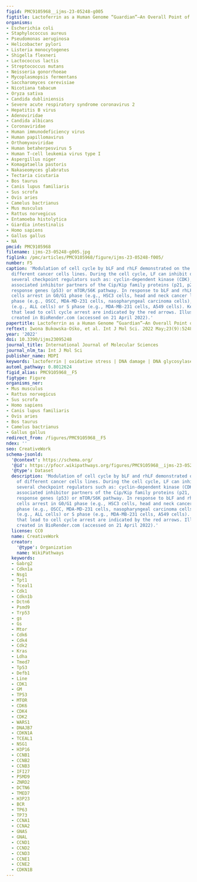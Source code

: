 ```yaml
---
figid: PMC9105968__ijms-23-05248-g005
figtitle: Lactoferrin as a Human Genome “Guardian”—An Overall Point of View
organisms:
- Escherichia coli
- Staphylococcus aureus
- Pseudomonas aeruginosa
- Helicobacter pylori
- Listeria monocytogenes
- Shigella flexneri
- Lactococcus lactis
- Streptococcus mutans
- Neisseria gonorrhoeae
- Mycoplasmopsis fermentans
- Saccharomyces cerevisiae
- Nicotiana tabacum
- Oryza sativa
- Candida dubliniensis
- Severe acute respiratory syndrome coronavirus 2
- Hepatitis B virus
- Adenoviridae
- Candida albicans
- Coronaviridae
- Human immunodeficiency virus
- Human papillomavirus
- Orthomyxoviridae
- Human betaherpesvirus 5
- Human T-cell leukemia virus type I
- Aspergillus niger
- Komagataella pastoris
- Nakaseomyces glabratus
- Tectaria cicutaria
- Bos taurus
- Canis lupus familiaris
- Sus scrofa
- Ovis aries
- Camelus bactrianus
- Mus musculus
- Rattus norvegicus
- Entamoeba histolytica
- Giardia intestinalis
- Homo sapiens
- Gallus gallus
- NA
pmcid: PMC9105968
filename: ijms-23-05248-g005.jpg
figlink: /pmc/articles/PMC9105968/figure/ijms-23-05248-f005/
number: F5
caption: 'Modulation of cell cycle by bLF and rhLF demonstrated on the example of
  different cancer cells lines. During the cell cycle, LF can inhibit or activate
  several checkpoint regulators such as: cyclin-dependent kinase (CDK), and their
  associated inhibitor partners of the Cip/Kip family proteins (p21, p27), DNA damage
  response genes (p53) or mTOR/S6K pathway. In response to bLF and rhLF cancer target
  cells arrest in G0/G1 phase (e.g., HSC3 cells, head and neck cancer line), G1/G2
  phase (e.g., OSCC, MDA-MD-231 cells, nasopharyngeal carcinoma cells), G2/M phase
  (e.g., ALL cells) or S phase (e.g., MDA-MB-231 cells, A549 cells). Key molecules
  that lead to cell cycle arrest are indicated by the red arrows. Illustration was
  created in BioRender.com (accessed on 21 April 2022).'
papertitle: Lactoferrin as a Human Genome “Guardian”—An Overall Point of View.
reftext: Iwona Bukowska-Ośko, et al. Int J Mol Sci. 2022 May;23(9):5248.
year: '2022'
doi: 10.3390/ijms23095248
journal_title: International Journal of Molecular Sciences
journal_nlm_ta: Int J Mol Sci
publisher_name: MDPI
keywords: lactoferrin | oxidative stress | DNA damage | DNA glycosylases
automl_pathway: 0.8012624
figid_alias: PMC9105968__F5
figtype: Figure
organisms_ner:
- Mus musculus
- Rattus norvegicus
- Sus scrofa
- Homo sapiens
- Canis lupus familiaris
- Ovis aries
- Bos taurus
- Camelus bactrianus
- Gallus gallus
redirect_from: /figures/PMC9105968__F5
ndex: ''
seo: CreativeWork
schema-jsonld:
  '@context': https://schema.org/
  '@id': https://pfocr.wikipathways.org/figures/PMC9105968__ijms-23-05248-g005.html
  '@type': Dataset
  description: 'Modulation of cell cycle by bLF and rhLF demonstrated on the example
    of different cancer cells lines. During the cell cycle, LF can inhibit or activate
    several checkpoint regulators such as: cyclin-dependent kinase (CDK), and their
    associated inhibitor partners of the Cip/Kip family proteins (p21, p27), DNA damage
    response genes (p53) or mTOR/S6K pathway. In response to bLF and rhLF cancer target
    cells arrest in G0/G1 phase (e.g., HSC3 cells, head and neck cancer line), G1/G2
    phase (e.g., OSCC, MDA-MD-231 cells, nasopharyngeal carcinoma cells), G2/M phase
    (e.g., ALL cells) or S phase (e.g., MDA-MB-231 cells, A549 cells). Key molecules
    that lead to cell cycle arrest are indicated by the red arrows. Illustration was
    created in BioRender.com (accessed on 21 April 2022).'
  license: CC0
  name: CreativeWork
  creator:
    '@type': Organization
    name: WikiPathways
  keywords:
  - Gabrg2
  - Cdkn1a
  - Nsg1
  - Tpt1
  - Tceal1
  - Cdk1
  - Cdkn1b
  - Dctn6
  - Psmd9
  - Trp53
  - gs
  - Gs
  - Mtor
  - Cdk6
  - Cdk4
  - Cdk2
  - Kras
  - Ldha
  - Tmed7
  - Tp53
  - Defb1
  - Line
  - CDK1
  - GM
  - TP53
  - MTOR
  - CDK6
  - CDK4
  - CDK2
  - WARS1
  - DNAJB7
  - CDKN1A
  - TCEAL1
  - NSG1
  - H3P16
  - CCNB1
  - CCNB2
  - CCNB3
  - IFI27
  - PSMD9
  - ZNRD2
  - DCTN6
  - TMED7
  - H3P23
  - BCR
  - TP63
  - TP73
  - CCNA1
  - CCNA2
  - GNAS
  - GNAL
  - CCND1
  - CCND2
  - CCND3
  - CCNE1
  - CCNE2
  - CDKN1B
---
```

